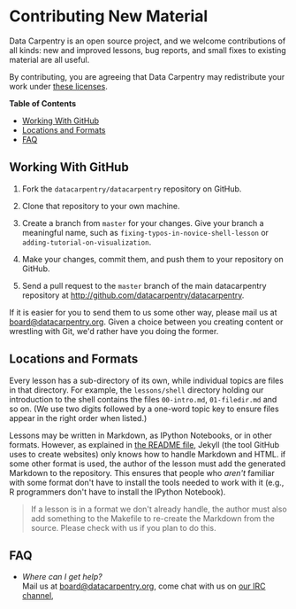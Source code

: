 Contributing New Material
=========================

Data Carpentry is an open source project,
and we welcome contributions of all kinds:
new and improved lessons,
bug reports,
and small fixes to existing material are all useful.

By contributing,
you are agreeing that Data Carpentry may redistribute your work under
[these licenses](LICENSE.md).


**Table of Contents**

*   [Working With GitHub](#working-with-github)  
*   [Locations and Formats](#locations-and-formats)
*   [FAQ](#faq)

Working With GitHub
-------------------

1.  Fork the `datacarpentry/datacarpentry` repository on GitHub.

2.  Clone that repository to your own machine.

3.  Create a branch from `master` for your changes.
    Give your branch a meaningful name,
    such as `fixing-typos-in-novice-shell-lesson`
    or `adding-tutorial-on-visualization`.

4.  Make your changes, commit them, and push them to your repository on GitHub.

5.  Send a pull request to the `master` branch of the main datacarpentry 
    repository at http://github.com/datacarpentry/datacarpentry.

If it is easier for you to send them to us some other way,
please mail us at
[board@datacarpentry.org](mailto:board@datacarpentry.org).
Given a choice between you creating content or wrestling with Git,
we'd rather have you doing the former.


Locations and Formats
---------------------

Every lesson has a sub-directory of its own,
while individual topics are files in that directory.
For example,
the `lessons/shell` directory holding our introduction to the shell
contains the files
`00-intro.md`,
`01-filedir.md`
and so on.
(We use two digits followed by a one-word topic key
to ensure files appear in the right order when listed.)

Lessons may be written in Markdown,
as IPython Notebooks,
or in other formats.
However,
as explained in [the README file](README.md),
Jekyll (the tool GitHub uses to create websites)
only knows how to handle Markdown and HTML.
if some other format is used,
the author of the lesson must
add the generated Markdown to the repository.
This ensures that people who *aren't* familiar with some format
don't have to install the tools needed to work with it
(e.g.,
R programmers don't have to install the IPython Notebook).

> If a lesson is in a format we don't already handle,
> the author must also add something to the Makefile
> to re-create the Markdown from the source.
> Please check with us if you plan to do this.

FAQ
---

*   *Where can I get help?*
    <br/>
    Mail us at [board@datacarpentry.org](mailto:board@datacarpentry.org),
    come chat with us on [our IRC channel](irc://moznet/sciencelab),
    
